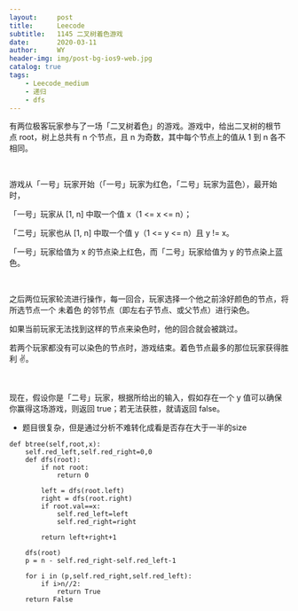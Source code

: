 ```yaml
---
layout:     post
title:      Leecode
subtitle:   1145 二叉树着色游戏
date:       2020-03-11
author:     WY
header-img: img/post-bg-ios9-web.jpg
catalog: true
tags:
    - Leecode_medium
    - 递归
    - dfs
---
```


有两位极客玩家参与了一场「二叉树着色」的游戏。游戏中，给出二叉树的根节点 root，树上总共有 n 个节点，且 n 为奇数，其中每个节点上的值从 1 到 n 各不相同。

 

游戏从「一号」玩家开始（「一号」玩家为红色，「二号」玩家为蓝色），最开始时，

「一号」玩家从 [1, n] 中取一个值 x（1 <= x <= n）；

「二号」玩家也从 [1, n] 中取一个值 y（1 <= y <= n）且 y != x。

「一号」玩家给值为 x 的节点染上红色，而「二号」玩家给值为 y 的节点染上蓝色。

 

之后两位玩家轮流进行操作，每一回合，玩家选择一个他之前涂好颜色的节点，将所选节点一个 未着色 的邻节点（即左右子节点、或父节点）进行染色。

如果当前玩家无法找到这样的节点来染色时，他的回合就会被跳过。

若两个玩家都没有可以染色的节点时，游戏结束。着色节点最多的那位玩家获得胜利 ✌️。

 

现在，假设你是「二号」玩家，根据所给出的输入，假如存在一个 y 值可以确保你赢得这场游戏，则返回 true；若无法获胜，就请返回 false。

- 题目很复杂，但是通过分析不难转化成看是否存在大于一半的size

```
def btree(self,root,x):
    self.red_left,self.red_right=0,0
    def dfs(root):
        if not root:
            return 0

        left = dfs(root.left)
        right = dfs(root.right)
        if root.val==x:
            self.red_left=left
            self.red_right=right

        return left+right+1

    dfs(root)
    p = n - self.red_right-self.red_left-1

    for i in (p,self.red_right,self.red_left):
        if i>n//2:
            return True
    return False

```